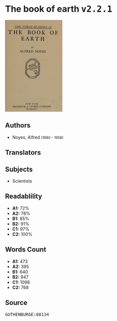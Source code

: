 # The book of earth <kbd>v2.2.1</kbd>

![](./cover.medium.jpg "")

## Authors


 - Noyes, Alfred <small>(1880 - 1958)</small>

## Translators



## Subjects


 - Scientists

## Readablility


 - **A1:** 72%
 - **A2:** 78%
 - **B1:** 85%
 - **B2:** 91%
 - **C1:** 97%
 - **C2:** 100%

## Words Count


 - **A1:** 473
 - **A2:** 395
 - **B1:** 640
 - **B2:** 947
 - **C1:** 1098
 - **C2:** 768

## Source


<kbd>GUTHENBURGE:68134</kbd>
